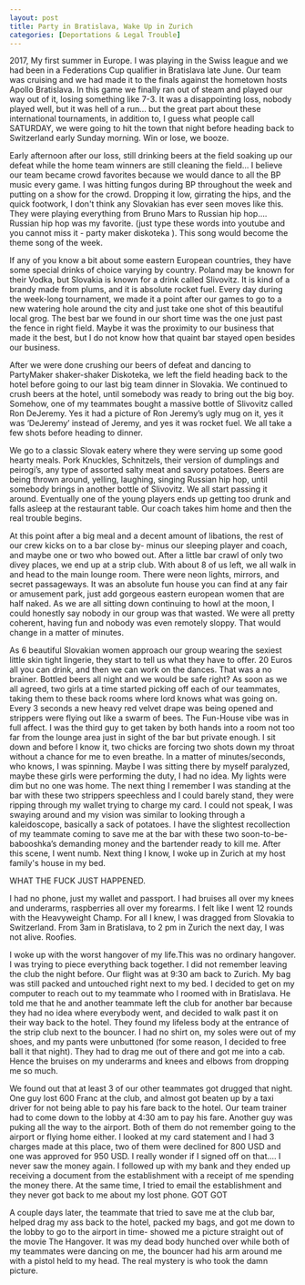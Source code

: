 ```yaml
---
layout: post
title: Party in Bratislava, Wake Up in Zurich
categories: [Deportations & Legal Trouble]
---
```


2017, My first summer in Europe. I was playing in the Swiss league and we had been in a Federations Cup qualifier in Bratislava  late June. Our team was cruising and we had made it to the finals against the hometown hosts Apollo Bratislava. In this game we finally ran out of steam and played our way out of it, losing something like 7-3. It was a disappointing loss, nobody played well, but it was hell of a run… but the great part about these international tournaments, in addition to, I guess what people call SATURDAY, we were going to hit the town that night before heading back to Switzerland early Sunday morning. Win or lose, we booze.

	
Early afternoon after our loss, still drinking beers at the field soaking up our defeat while the home team winners are still cleaning the field…  I believe our team became crowd favorites because we would dance to all the BP music every game. I was hitting fungos during BP throughout the week and putting on a show for the crowd.  Dropping it low, girrating the hips, and the quick footwork, I don't think any Slovakian has ever seen moves like this. They were playing everything from Bruno Mars to Russian hip hop…. Russian hip hop was my favorite. (just type these words into youtube and you cannot miss it - party maker diskoteka ). This song would become the theme song of the week. 
	
If any of you know a bit about some eastern European countries, they have some special drinks of choice varying by country. Poland may be known for their Vodka, but Slovakia is known for a drink called Slivovitz. It is kind of a brandy made from plums, and it is absolute rocket fuel. Every day during the week-long tournament, we made it a point after our games to go to a new watering hole around the city and just take one shot of this beautiful local grog. The best bar we found in our short time was the one just past the fence in right field. Maybe it was the proximity to our business  that made it the best, but I do not know how that quaint bar stayed open besides our business. 
	
After we were done crushing our beers of defeat and dancing to PartyMaker shaker-shaker Diskoteka, we left the field heading back to the hotel before going to our last big team dinner in Slovakia. We continued to crush beers at the hotel, until somebody was ready to bring out the big boy. Somehow, one of my teammates bought a massive bottle of Slivovitz called Ron DeJeremy. Yes it had a picture of Ron Jeremy’s ugly mug on it, yes it was ‘DeJeremy’ instead of Jeremy, and yes it was rocket fuel. We all take a few shots before heading to dinner. 
	
We go to a classic Slovak eatery where they were serving up some good hearty meals. Pork Knuckles, Schnitzels, their version of dumplings and peirogi’s, any type of assorted salty meat and savory potatoes. Beers are being thrown around, yelling, laughing, singing Russian hip hop, until somebody brings in another bottle of Slivovitz. We all start passing it around. Eventually one of the young players ends up getting too drunk and falls asleep at the restaurant table. Our coach takes him home and then the real trouble begins.
	
At this point after a big meal and a decent amount of libations, the rest of our crew kicks on to a bar close by- minus our sleeping player and coach, and maybe one or two who bowed out. After a little bar crawl of only two divey places, we end up at a strip club. With about 8 of us left, we all walk in and head to the main lounge room. There were neon lights, mirrors, and secret passageways. It was an absolute fun house you can find at any fair or amusement park, just add gorgeous eastern european women that are half naked. As we are all sitting down continuing to howl at the moon, I could honestly say nobody in our group was that wasted. We were all pretty coherent, having fun and nobody was even remotely sloppy. That would change in a matter of minutes. 
	
As 6 beautiful Slovakian women approach our group wearing the sexiest little skin tight lingerie, they start to tell us what they have to offer. 20 Euros all you can drink, and then we can work on the dances. That was a no brainer. Bottled beers all night and we would be safe right? As soon as we all agreed, two girls at a time started picking off each of our teammates, taking them to these back rooms where lord knows what was going on. Every 3 seconds a new heavy red velvet drape was being opened and strippers were flying out like a swarm of bees.  The Fun-House vibe was in full affect. I was the third guy to get taken by both hands into a room not too far from the lounge area just in sight of the bar but private enough. I sit down and before I know it, two chicks are forcing two shots down my throat without a chance for me to even breathe. In a matter of minutes/seconds, who knows, I was spinning. Maybe I was sitting there by myself paralyzed, maybe these girls were performing the duty, I had no idea. My lights were dim but no one was home. The next thing I remember I was standing at the bar with these two strippers speechless and I could barely stand, they were ripping through my wallet trying to charge my card. I could not speak, I was swaying around and my vision was similar to looking through a kaleidoscope, basically a sack of potatoes. I have the slightest recollection of my teammate coming to save me at the bar with these two soon-to-be-babooshka’s demanding money and the bartender ready to kill me. After this scene, I went numb. Next thing I know, I woke up in Zurich at my host family's house in my bed. 
	
WHAT THE FUCK JUST HAPPENED.
	
I had no phone, just my wallet and passport. I had bruises all over my knees and underarms, raspberries all over my forearms. I felt like I went 12 rounds with the Heavyweight Champ. For all I knew, I was dragged from Slovakia to Switzerland. From 3am in Bratislava, to 2 pm in Zurich the next day, I was not alive. Roofies.
	
I woke up with the worst hangover of my life.This was no ordinary hangover. I was trying to piece everything back together. I did not remember leaving the club the night before. Our flight was at 9:30 am back to Zurich. My bag was still packed and untouched right next to my bed. I decided to get on my computer to reach out to my teammate who I roomed with in Bratislava. He told me that he and another teammate left the club  for another bar because they had no idea where everybody went, and decided to walk past it on their way back to the hotel. They found my lifeless body at the entrance of the strip club next to the bouncer. I had no shirt on, my soles were out of my shoes, and my pants were unbuttoned (for some reason, I decided to free ball it that night). They had to drag me out of there and got me into a cab. Hence the bruises on my underarms and knees and elbows from dropping me so much. 
	 
We found out that at least 3 of our other teammates got drugged that night. One guy lost 600 Franc at the club, and almost got beaten up by a taxi driver for not being able to pay his fare back to the hotel. Our team trainer had to come down to the lobby at 4:30 am to pay his fare. Another guy was puking all the way to the airport. Both of them do not remember going to the airport or flying home either. I looked at my card statement and I had 3 charges made at this place, two of them were declined for 800 USD and one was approved for 950 USD. I really wonder if I signed off on that…. I never saw the money again. I followed up with my bank and they ended up receiving a document from the establishment with a receipt of me spending the money there. At the same time, I tried to email the establishment and they never got back to me about my lost phone. GOT GOT

A couple days later, the teammate that tried to save me at the club bar, helped drag my ass back to the hotel, packed my bags, and got me down to the lobby to go to the airport in time- showed me a picture straight out of the movie  The Hangover. It was my dead body hunched over while both of my teammates were dancing on me, the bouncer had his arm around me with a pistol held to my head. The real mystery is who took the damn picture.
